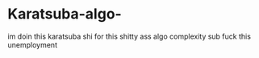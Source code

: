 # Karatsuba-algo-
im doin this karatsuba shi for this shitty ass algo complexity sub fuck this unemployment
